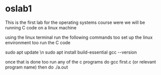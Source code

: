 # oslab1

This is the first lab for the operating systems course were we will be running C code on a linux machine

using the linux terminal run the following commands too set up the linux environment too run the C code

sudo apt update \n
sudo apt install build-essential
gcc --version

once that is done too run any of the c programs do
gcc first.c (or relevant program name)
then do ./a.out
